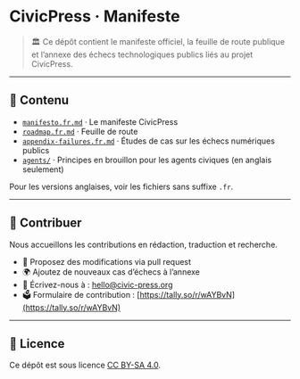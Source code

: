 # CivicPress · Manifeste

> 🏛️ Ce dépôt contient le manifeste officiel, la feuille de route publique et l’annexe des échecs technologiques publics liés au projet CivicPress.

---

## 📘 Contenu

- [`manifesto.fr.md`](./manifesto.fr.md) · Le manifeste CivicPress
- [`roadmap.fr.md`](./roadmap.fr.md) · Feuille de route
- [`appendix-failures.fr.md`](./appendix-failures.fr.md) · Études de cas sur les échecs numériques publics
- [`agents/`](./agents/) · Principes en brouillon pour les agents civiques (en anglais seulement)

Pour les versions anglaises, voir les fichiers sans suffixe `.fr`.

---

## 🤝 Contribuer

Nous accueillons les contributions en rédaction, traduction et recherche.

- 📝 Proposez des modifications via pull request
- 🌍 Ajoutez de nouveaux cas d’échecs à l’annexe
- 💬 Écrivez-nous à : [hello@civic-press.org](mailto:hello@civic-press.org)
- 🗳️ Formulaire de contribution : [https://tally.so/r/wAYBvN](https://tally.so/r/wAYBvN)

---

## 📄 Licence

Ce dépôt est sous licence [CC BY-SA 4.0](https://creativecommons.org/licenses/by-sa/4.0/deed.fr).